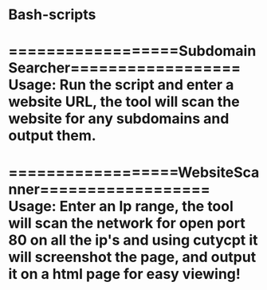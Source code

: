 # Bash-scripts

==================SubdomainSearcher==================
Usage: 
Run the script and enter a website URL, the tool will scan the website for any subdomains and output them.
==================================================
==================WebsiteScanner==================
Usage: Enter an Ip range, the tool will scan the network for open port 80 on all the ip's and using cutycpt it will screenshot the page, and output it on a html page for easy viewing! 
==================================================
